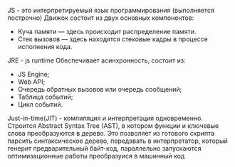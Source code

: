 JS - это интерпретируемый язык программирования (выполняется построчно)
Движок состоит из двух основных компонентов:

- Куча памяти — здесь происходит распределение памяти.
- Стек вызовов — здесь находятся стековые кадры в процессе исполнения кода.

JRE - js runtime
Обеспечивает асинхронность, состоит из:

- JS Engine;
- Web API;
- Очередь обратных вызовов или очередь сообщений;
- Таблица событий;
- Цикл событий.

Just-in-time(JIT) - компиляция и интерпретация одновременно. Строится Abstract Syntax Tree (AST), в котором функции и ключевые слова преобразуются в дерево. Это позволяет из готового скрипта парсить синтаксическое дерево, передавать в интерпретатор, который генерит предварительный байт-код, параллельно запускаются оптимизационные работы преобразуися в машинный код
